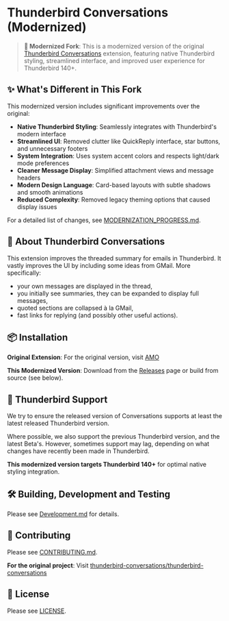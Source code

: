 # Thunderbird Conversations (Modernized)

> **🎨 Modernized Fork**: This is a modernized version of the original [Thunderbird Conversations](https://github.com/thunderbird-conversations/thunderbird-conversations) extension, featuring native Thunderbird styling, streamlined interface, and improved user experience for Thunderbird 140+.

## ✨ What's Different in This Fork

This modernized version includes significant improvements over the original:

- **Native Thunderbird Styling**: Seamlessly integrates with Thunderbird's modern interface
- **Streamlined UI**: Removed clutter like QuickReply interface, star buttons, and unnecessary footers
- **System Integration**: Uses system accent colors and respects light/dark mode preferences
- **Cleaner Message Display**: Simplified attachment views and message headers
- **Modern Design Language**: Card-based layouts with subtle shadows and smooth animations
- **Reduced Complexity**: Removed legacy theming options that caused display issues

For a detailed list of changes, see [MODERNIZATION_PROGRESS.md](docs/MODERNIZATION_PROGRESS.md).

## 📧 About Thunderbird Conversations

This extension improves the threaded summary for emails in Thunderbird. It
vastly improves the UI by including some ideas from GMail. More specifically:

- your own messages are displayed in the thread,
- you initially see summaries, they can be expanded to display full messages,
- quoted sections are collapsed à la GMail,
- fast links for replying (and possibly other useful actions).

## 📦 Installation

**Original Extension**: For the original version, visit [AMO](https://addons.thunderbird.net/thunderbird/addon/gmail-conversation-view/)

**This Modernized Version**: Download from the [Releases](https://github.com/michalmielczynski/thunderbird-conversations/releases) page or build from source (see below).

## 🔧 Thunderbird Support

We try to ensure the released version of Conversations supports at least the
latest released Thunderbird version.

Where possible, we also support the previous Thunderbird version, and the latest
Beta's. However, sometimes support may lag, depending on what changes have
recently been made in Thunderbird.

**This modernized version targets Thunderbird 140+** for optimal native styling integration.

## 🛠️ Building, Development and Testing

Please see [Development.md](docs/Development.md) for details.

## 🤝 Contributing

Please see [CONTRIBUTING.md](CONTRIBUTING.md).

**For the original project**: Visit [thunderbird-conversations/thunderbird-conversations](https://github.com/thunderbird-conversations/thunderbird-conversations)

## 📄 License

Please see [LICENSE](LICENSE).
